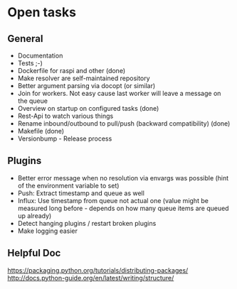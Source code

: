 # Open tasks

## General

* Documentation
* Tests ;-)
* Dockerfile for raspi and other (done)
* Make resolver are self-maintained repository
* Better argument parsing via docopt (or similar)
* Join for workers. Not easy cause last worker will leave a message on the queue
* Overview on startup on configured tasks (done)
* Rest-Api to watch various things
* Rename inbound/outbound to pull/push (backward compatibility) (done)
* Makefile (done)
* Versionbump - Release process

## Plugins

* Better error message when no resolution via envargs was possible (hint of the environment variable to set)
* Push: Extract timestamp and queue as well
* Influx: Use timestamp from queue not actual one (value might be measured long before - depends on how many queue items are queued up already)
* Detect hanging plugins / restart broken plugins
* Make logging easier

## Helpful Doc

https://packaging.python.org/tutorials/distributing-packages/
http://docs.python-guide.org/en/latest/writing/structure/